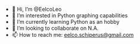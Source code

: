- 👋 Hi, I’m @EelcoLeo
- 👀 I’m interested in Python graphing capabilities
- 🌱 I’m currently learning Python as an hobby
- 💞️ I’m looking to collaborate on N.A.
- 📫 How to reach me: eelco.schiperus@gmail.com

<!---
EelcoLeo/EelcoLeo is a ✨ special ✨ repository because its `README.md` (this file) appears on your GitHub profile.
You can click the Preview link to take a look at your changes.
--->
